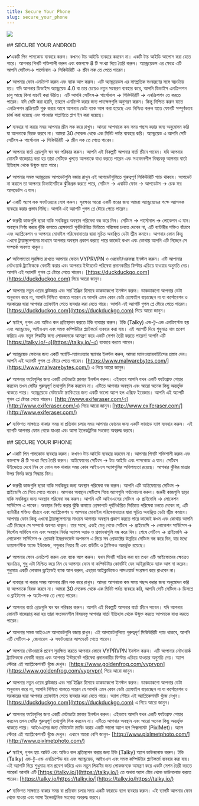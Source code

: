 ```yaml
---
title: Secure Your Phone
slug: secure_your_phone
---
```


![](/images/coverchap_3.jpg)


<div class="SECPHONE_H2" markdown="1">## SECURE YOUR ANDROID</div>




✔একটি পিন পাসকোড ব্যবহার করুন। কখনও টাচ আইডি ব্যবহার করবেন না। একটি টাচ আইডি আপোস করা যেতে পারে। আপনার পিনটি শক্তিশালী করুন এবং কমপক্ষে 8 টি সংখ্যা দিয়ে তৈরি করুন। অ্যান্ড্রয়েডস এর ক্ষেত্রে এটি আপনি সেটিংস→ পার্সোনাল → সিকিউরিটি → স্ক্রীন লক তে পেতে পারেন।

✔ আপনার ফোন এনক্রিপ্ট করুন এবং ব্যাক আপ করুন। এটি অ্যান্ড্রয়েডস এর সাম্প্রতিক সংস্করণের সঙ্গে স্বয়ংক্রিয় হয়। যদি আপনার ডিভাইস অ্যান্ড্রয়েড 4.0 বা তার চেয়েও নতুন সংস্করণ ব্যবহার করে, আপনি ডিভাইস এনক্রিপশন চালু আছে কিনা যাচাই করা উচিত। এটি আপনি সেটিংস→ পার্সোনাল → সিকিউরিটি → এনক্রিপশন তে করতে পারেন। যদি সেটি করা হয়নি, তাহলে এনক্রিপ্ট করার জন্য পদক্ষেপগুলি অনুসরণ করুন। কিন্তু নিশ্চিত করুন যাতে এনক্রিপশন প্রক্রিয়াটি শুরু করার আগে আপনার ডেটা ব্যাক আপ করা হয়েছে এবং নিশ্চিত করুন যাতে ফোনটি সম্পূর্ণভাবে চার্জ করা হয়েছে এবং পাওয়ার সাপ্লাইতে প্লাগ ইন করা হয়েছে। 

✔ ব্যবহার না করার সময় আপনার স্ক্রীন লক করে রাখুন। আমরা আপনাকে কম সময় পছন্দ করার জন্য অনুমোদন করি যা আপনাকে বিরক্ত করবে না। আমরা 30 সেকেন্ড থেকে এক মিনিট পর্যন্ত ব্যবহার করি। অ্যান্ড্রয়েড এ আপনি সেটি সেটিংস→ পার্সোনাল → সিকিউরিটি → স্ক্রীন লক তে পেতে পারেন। 

✔ আপনার বার্তা থ্রেডগুলি ঘন ঘন পরিষ্কার করুন।  আপনি এই বিকল্পটি আপনার বার্তা স্ক্রীনে পাবেন। যদি আপনার ফোনটি বাজেয়াপ্ত করা হয় তারা সেটিকে খুলতে আপনাকে বাধ্য করতে পারেন এবং সংবেদনশীল বিষয়বস্তু আপনার বার্তা ইতিহাস থেকে উন্মুক্ত হতে পারে।




✔ আপনার সমস্ত অ্যান্ড্রয়েড আপডেটগুলি বজায় রাখুন এই আপডেটগুলিতে গুরুত্বপূর্ণ সিকিউরিটি প্যাচ থাকবে। আপডেট না করালে তা আপনার ডিভাইসটিকে ঝুঁকিগ্রস্ত করতে পারে, সেটিংস → এবাউট ফোন → আপডেটস → চেক ফর আপডেটস এ যান। 

✔ একটি অ্যাপ লক সফটওয়্যার যোগ করুন। সুরক্ষার আরো একটি স্তরের জন্য আমরা অ্যান্ড্রয়েডের পক্ষে অ্যাপলক ব্যবহার করার প্রস্তাব দিচ্ছি। আপনি এই অ্যাপটি গুগল প্লে ষ্টোরে পেতে পারেন।

✔ জরুরী কাজগুলি ছাড়া বাকি সবকিছুর অবস্থান পরিষেবা বন্ধ করে দিন। সেটিংস → পার্সোনাল → লোকেশন এ যান। অবস্থান নির্ণয় করার ঝুঁকি কমাতে প্রেক্ষাপটে পূর্বনির্ধারিত ভিত্তিতে পরিষেবা চলতে দেবেন না, এটি ব্যাটারীর শক্তিও বাঁচাবে এবং অ্যাপ্লিকেশন ও আপনার মোবাইল পরিষেবাদাতার দ্বারা সূচিত অবাঞ্ছিত ডেটা স্ট্রীম কমাবে। আপনার ফোন কিন্তু এখনো ট্রায়াঙ্গুলেশনের মাধ্যমে আপনার অবস্থান প্রকাশ করতে পারে কাজেই কখন এবং কোথায় আপনি এটি নিচ্ছেন সে সম্পর্কে অবগত থাকুন। 

✔ অভিগম্যতা সুরক্ষিত রাখতে আপনার ফোনে VYPRVPN ও ওরবোট/ওরফক্স ইনস্টল করুন। এটি আপানার নেটওয়ার্ক ট্র্যাফিককে বেনামী করার এবং আপনার ইন্টারনেট পরিষেবা প্রদানকারীর ফিল্টার এড়িয়ে যাওয়ার অনুমতি দেয়। আপনি এই অ্যাপটি গুগল প্লে ষ্টোরে পেতে পারেন। [https://duckduckgo.com](https://duckduckgo.com) গিয়ে আরো জানুন।




✔ আপনার নতুন ওয়েব ব্রাউজার এবং সার্চ ইঞ্জিন হিসাবে ডাকডাকগো ইনস্টল করুন। ডাকডাকগো আপনার ডেটা অনুধাবন করে না, আপনি নিশ্চিত থাকতে পারেন যে আপনি এমন কোন ডেটা প্রোফাইল বাড়াচ্ছেন না যা কর্পোরেশন ও সরকারের দ্বারা আপনার প্রোফাইল পেতে ব্যবহার করা যেতে পারে। আপনি এই অ্যাপটি গুগল প্লে ষ্টোরে পেতে পারেন। [https://duckduckgo.com](https://duckduckgo.com) গিয়ে আরো জানুন।

✔ স্কাইপ, গুগল এবং অডিও কল প্রতিস্থাপন করতে টকি ব্যবহার করুন। টকি (Talky) এন্ড-টু-এন্ড এনক্রিপ্টেড হয় এবং অ্যান্ড্রয়েড, আইওএস এবং সমস্ত কম্পিউটার প্ল্যাটফর্মে ব্যবহার করা যায়। এই অ্যাপটি দিয়ে শুধুমাত্র নাম প্রবেশ করিয়ে এবং নতুন লিঙ্কটির জন্য লোকজনকে আমন্ত্রণ করে একটি সেশন তৈরী করতে পারেন! আপনি এটি [https://talky.io/-এ](https://talky.io/-এ) ব্যবহার করতে পারেন।

✔ অ্যান্ড্রয়েড ফোনের জন্য একটি অ্যান্টি-ম্যালওয়্যার স্ক্যানার ইনস্টল করুন, আমরা ম্যালওয়্যারবাইটসের প্রস্তাব দেব। আপনি এই অ্যাপটি গুগল প্লে ষ্টোরে পেতে পারেন। [https://www.malwarebytes.com/](https://www.malwarebytes.com/) এ গিয়ে আরো জানুন।

✔ আপনার ফটোগুলির জন্য একটি মেটাডাটা স্ক্রাবার ইনস্টল করুন। এইভাবে আপনি যখন একটি ফটোগ্রাফ শেয়ার করবেন তখন সেটির গুরুত্বপূর্ণ তথ্যগুলি লিক করবেন না। এটিতে আপনার অবস্থান এবং আরো অনেক কিছু অন্তর্ভুক্ত থাকতে পারে। অ্যান্ড্রয়েডে মেটাডেটা স্ক্রাবিংয়ের জন্য একটি ভালো অ্যাপ হল এক্সিফ ইরেজার। আপনি এই অ্যাপটি গুগল প্লে ষ্টোরে পেতে পারেন।  [http://www.exiferaser.com/এ](http://www.exiferaser.com/এ) গিয়ে আরো জানুন।[http://www.exiferaser.com/](http://www.exiferaser.com/)

✔ ব্যক্তিগত সাক্ষাতে থাকার সময় বা প্রতিবাদ চলার সময় আপনার ফোনের জন্য একটি ফারাডে ব্যাগ ব্যবহার করুন। এই ব্যাগটি আপনার ফোন থেকে যাওয়া এবং আসা ইলেকট্রনিক সংকেত অবরুদ্ধ করবে।

<div class="SECPHONE_H2" markdown="1">## SECURE YOUR IPHONE</div>






✔ একটি পিন পাসকোড ব্যবহার করুন। কখনও টাচ আইডি ব্যবহার করবেন না। আপনার পিনটি শক্তিশালী করুন এবং কমপক্ষে 8 টি সংখ্যা দিয়ে তৈরি করুন। আইফোনের সেটিংস → টাচ আইডি এবং পাসকোড এ যান। সেটিংস উইন্ডোতে দেখে নিন যে ফোন লক থাকার সময় কোন আইওএস অ্যাপগুলির অভিগম্যতা রয়েছে। আপনার ঝুঁকির মাত্রার উপর নির্ভর করে সিদ্ধান্ত নিন।

✔ জরুরী কাজগুলি ছাড়া বাকি সবকিছুর জন্য অবস্থান পরিষেবা বন্ধ করুন। আপনি এটি আইফোনের সেটিংস → প্রাইভেসি তে গিয়ে পেতে পারেন। আপনার অবস্থান সেটিংসে গিয়ে অ্যাপগুলি পর্যালোচনা করুন। জরুরী কাজগুলি ছাড়া বাকি সবকিছুর জন্য অবস্থান পরিষেবা বন্ধ করুন। আপনি এটি আইওএসের সেটিংস → প্রাইভেসি → লোকেশন সার্ভিসেস এ পাবেন। অবস্থান নির্ণয় করার ঝুঁকি কমাতে প্রেক্ষাপটে পূর্বনির্ধারিত ভিত্তিতে পরিষেবা চলতে দেবেন না, এটি ব্যাটারীর শক্তিও বাঁচাবে এবং অ্যাপ্লিকেশন ও আপনার মোবাইল পরিষেবাদাতার দ্বারা সূচিত অবাঞ্ছিত ডেটা স্ট্রীম কমাবে। আপনার ফোন কিন্তু এখনো ট্রায়াঙ্গুলেশনের মাধ্যমে আপনার অবস্থান প্রকাশ করতে পারে কাজেই কখন এবং কোথায় আপনি এটি নিচ্ছেন সে সম্পর্কে অবগত থাকুন। তার সাথে, একই মেনু থেকে সেটিংস → প্রাইভেসি → লোকেশন সার্ভিসেস→  সিস্টেম সার্ভিসে যান এবং অবস্থান নির্ভর অ্যাপল অ্যাড ও প্রস্তাবনাগুলি বন্ধ করে দিন। শেষে সেটিংস → প্রাইভেসি → লোকেশন সার্ভিসেস→  প্রোডাক্ট ইমপ্রুভমেন্ট অপসনস এ গিয়ে সব প্রোডাক্টের উন্নতির সেটিংস বন্ধ করে দিন, যার মধ্যে ডায়াগনস্টিক অ্যান্ড ইউজেজ, পপুলার নিয়ার মী এবং রাউটিং ও ট্রাফিকও অন্তর্ভুক্ত রয়েছে।




✔ আপনার ফোন এনক্রিপ্ট করুন এবং ব্যাক আপ করুন। যখন পিনটি সক্রিয় করা হয় তখন এটি আইফোনের ক্ষেত্রেও স্বয়ংক্রিয়, শুধু এটা নিশ্চিত করে নিন যে আপনার ফোন বা কম্পিউটার কোনটিই যেন আইক্লাউডে ব্যাক আপ না করেন। শুধুমাত্র একটি লোকাল ড্রাইভেই ব্যাক আপ করুন, এছাড়া আইক্লাউডেও পাসওয়ার্ড সংরক্ষণ করে রাখবেন না।

✔ ব্যবহার না করার সময় আপনার স্ক্রীন লক করে রাখুন। আমরা আপনাকে কম সময় পছন্দ করার জন্য অনুমোদন করি যা আপনাকে বিরক্ত করবে না। আমরা 30 সেকেন্ড থেকে এক মিনিট পর্যন্ত ব্যবহার করি, আপনি সেটি সেটিংস→ ডিসপ্লে ও ব্রাইটনেস → অটো-লক তে পেতে পারেন।

✔ আপনার বার্তা থ্রেডগুলি ঘন ঘন পরিষ্কার করুন। আপনি এই বিকল্পটি আপনার বার্তা স্ক্রীনে পাবেন। যদি আপনার ফোনটি বাজেয়াপ্ত করা হয় তারা সংবেদনশীল বিষয়বস্তু আপনার বার্তা ইতিহাস থেকে উন্মুক্ত করতে আপনাকে বাধ্য করতে পারেন।

✔ আপনার সমস্ত আইওএস আপডেটগুলি বজায় রাখুন। এই আপডেটগুলিতে গুরুত্বপূর্ণ সিকিউরিটি প্যাচ থাকবে, আপনি এটি সেটিংস→ ,জেনারেল → সফটওয়্যার আপডেটে পেতে পারেন।

✔ আপনার নেটওয়ার্কে প্রবেশ সুরক্ষিত করতে আপনার ফোনে VYPRVPN ইনস্টল করুন। এটি আপানার নেটওয়ার্ক ট্র্যাফিককে বেনামী করার এবং আপনার ইন্টারনেট পরিষেবা প্রদানকারীর ফিল্টার এড়িয়ে যাওয়ার অনুমতি দেয়। অ্যাপ স্টোরে এই অ্যাপ্লিকেশনটি খুঁজে দেখুন। [https://www.goldenfrog.com/vyprvpn](https://www.goldenfrog.com/vyprvpn) গিয়ে আরো জানুন।




✔ আপনার নতুন ওয়েব ব্রাউজার এবং সার্চ ইঞ্জিন হিসাবে ডাকডাকগো ইনস্টল করুন। ডাকডাকগো আপনার ডেটা অনুধাবন করে না, আপনি নিশ্চিত থাকতে পারেন যে আপনি এমন কোন ডেটা প্রোফাইল বাড়াচ্ছেন না যা কর্পোরেশন ও সরকারের দ্বারা আপনার প্রোফাইল পেতে ব্যবহার করা যেতে পারে। অ্যাপ স্টোরে এই অ্যাপ্লিকেশনটি খুঁজে দেখুন। [https://duckduckgo.com](https://duckduckgo.com) এ গিয়ে আরো জানুন।

✔ আপনার ফটোগুলির জন্য একটি মেটাডাটা স্ক্রাবার ইনস্টল করুন। এইভাবে আপনি যখন একটি ফটোগ্রাফ শেয়ার করবেন তখন সেটির গুরুত্বপূর্ণ তথ্যগুলি লিক করবেন না। এটিতে আপনার অবস্থান এবং আরো অনেক কিছু অন্তর্ভুক্ত থাকতে পারে। আইওএসের জন্য মেটাডেটা স্ক্রাবিং করার একটি ভালো অ্যাপ হল পিক্সলমেট (PixlMet)। অ্যাপ স্টোরে এই অ্যাপ্লিকেশনটি খুঁজে দেখুন। এখানে আরো বেশি জানুন- [http://www.pixlmetphoto.com/](http://www.pixlmetphoto.com/)

✔ স্কাইপ, গুগল হ্যাং আউট এবং অডিও কল প্রতিস্থাপন করার জন্য টকি (Talky) অ্যাপ ডাউনলোড করুন। টকি (Talky) এন্ড-টু-এন্ড এনক্রিপ্টেড হয় এবং অ্যান্ড্রয়েড, আইওএস এবং সমস্ত কম্পিউটার প্ল্যাটফর্মে ব্যবহার করা যায়। এই অ্যাপটি দিয়ে শুধুমাত্র নাম প্রবেশ করিয়ে এবং নতুন লিঙ্কটির জন্য লোকজনকে আমন্ত্রণ করে একটি সেশন তৈরী করতে পারেন! আপনি এটি [https://talky.io/](https://talky.io/) তে অথবা অ্যাপ ষ্টোর থেকে ডাউনলোড করতে পারেন।[https://talky.io/https://talky.io/](https://talky.io/https://talky.io/)

✔ ব্যক্তিগত সাক্ষাতে থাকার সময় বা প্রতিবাদ চলার সময় একটি ফারাডে ব্যাগ ব্যবহার করুন। এই ব্যাগটি আপনার ফোন থেকে যাওয়া এবং আসা ইলেকট্রনিক সংকেত অবরুদ্ধ করবে।